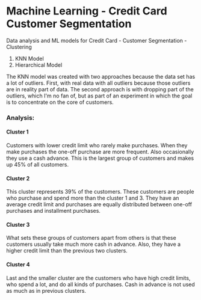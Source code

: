 # Machine Learning - Credit Card Customer Segmentation

Data analysis and ML models for Credit Card - Customer Segmentation - Clustering

1. KNN Model
2. Hierarchical Model

The KNN model was created with two approaches because the data set has a lot of outliers. First, with real data with all outliers because those outliers are in reality part of data. The second approach is with dropping part of the outliers, which I'm no fan of, but as part of an experiment in which the goal is to concentrate on the core of customers.

### Analysis:

#### Cluster 1
Customers with lower credit limit who rarely make purchases. When they make purchases the one-off purchase are more frequent. Also occasionally they use a cash advance. This is the largest group of customers and makes up 45% of all customers.
#### Cluster 2
This cluster represents 39% of the customers. These customers are people who purchase and spend more than the cluster 1 and 3. They have an average credit limit and purchases are equally distributed between one-off purchases and installment purchases. 
#### Cluster 3
What sets these groups of customers apart from others is that these customers usually take much more cash in advance. Also, they have a higher credit limit than the previous two clusters.
#### Cluster 4
Last and the smaller cluster are the customers who have high credit limits, who spend a lot, and do all kinds of purchases. Cash in advance is not used as much as in previous clusters.
